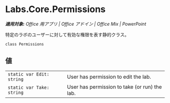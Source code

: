 
# <a name="labs.core.permissions"></a>Labs.Core.Permissions

 _**適用対象:** Office 用アプリ | Office アドイン | Office Mix | PowerPoint_

特定のラボのユーザーに対して有効な権限を表す静的クラス。

```
class Permissions
```


## <a name="values"></a>値


|||
|:-----|:-----|
| `static var Edit: string`|User has permission to edit the lab.|
| `static var Take: string`|User has permission to take (or run) the lab.|
